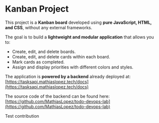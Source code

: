 # Kanban Project

This project is a **Kanban board** developed using **pure JavaScript, HTML, and CSS**, without any external frameworks.

The goal is to build a **lightweight and modular application** that allows you to:

- Create, edit, and delete boards.
- Create, edit, and delete cards within each board.
- Mark cards as completed.
- Assign and display priorities with different colors and styles.

The application is **powered by a backend** already deployed at:  
[https://tasksapi.mathiaslopez.tech/docs](https://tasksapi.mathiaslopez.tech/docs)

The source code of the backend can be found here:  
[https://github.com/MathiasLopez/todo-devops-lab](https://github.com/MathiasLopez/todo-devops-lab)

Test contribution
